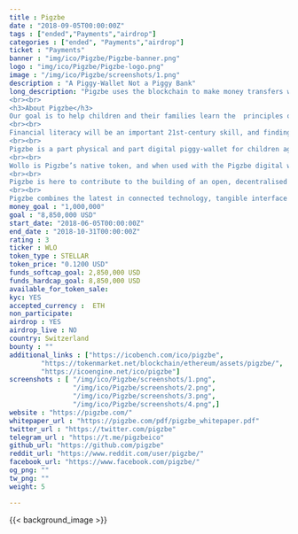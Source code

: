 ```yaml
---
title : Pigzbe
date : "2018-09-05T00:00:00Z"
tags : ["ended","Payments","airdrop"]
categories : ["ended", "Payments","airdrop"]
ticket : "Payments"
banner : "img/ico/Pigzbe/Pigzbe-banner.png"
logo : "img/ico/Pigzbe/Pigzbe-logo.png"
image : "/img/ico/Pigzbe/screenshots/1.png"
description : "A Piggy-Wallet Not a Piggy Bank"
long_description: "Pigzbe uses the blockchain to make money transfers within families borderless, safe, and instant. By unlocking the potential of globalised families as micro-financing networks, Pigzbe teaches children about money in the 21st century.
<br><br>
<h3>About Pigzbe</h3>
Our goal is to help children and their families learn the  principles of 21st century finance through cryptocurrency  savings and hands-on play.  
<br><br>
Financial literacy will be an important 21st-century skill, and finding ways to introduce  earning, saving and managing money principles at a young age will help children  begin to develop these necessary skills. 
<br><br>
Pigzbe is a part physical and part digital piggy-wallet for children aged 6 and up,  powered by Wollo, your child’s first cryptocurrency. Think of Pigzbe as a friendly,  tangible financial assistant that will teach children the principles of modern money in  an exciting and safe system that harnesses children's natural drive to learn through  self-correcting, practical experimentation. 
<br><br>
Wollo is Pigzbe’s native token, and when used with the Pigzbe digital wallet and  physical device, provides an effective, age-appropriate learning experience for  children, while enabling families to come together as microfinancing networks. 
<br><br>
Pigzbe is here to contribute to the building of an open, decentralised world where  financial education is accessible to anyone, anywhere. Our goal is to accelerate the  uptake of cryptocurrencies globally with a token, and a product, designed to  empower the young and young at heart. 
<br><br>
Pigzbe combines the latest in connected technology, tangible interface design, and  blockchain technology to reach an underbanked generation of children and families  by ushering in a new piggy-banking paradigm powered by their children’s first  cryptocurrency and hardware wallet. We call it a piggy-wallet!"
money_goal : "1,000,000"
goal : "8,850,000 USD"
start_date: "2018-06-05T00:00:00Z"
end_date : "2018-10-31T00:00:00Z"
rating : 3
ticker : WLO
token_type : STELLAR
token_price: "0.1200 USD"
funds_softcap_goal: 2,850,000 USD
funds_hardcap_goal: 8,850,000 USD
available_for_token_sale: 
kyc: YES
accepted_currency :  ETH
non_participate: 
airdrop : YES
airdrop_live : NO
country: Switzerland
bounty : ""
additional_links : ["https://icobench.com/ico/pigzbe",
        "https://tokenmarket.net/blockchain/ethereum/assets/pigzbe/",
        "https://icoengine.net/ico/pigzbe"]
screenshots : [ "/img/ico/Pigzbe/screenshots/1.png",
                "/img/ico/Pigzbe/screenshots/2.png",
                "/img/ico/Pigzbe/screenshots/3.png",
                "/img/ico/Pigzbe/screenshots/4.png",]
website : "https://pigzbe.com/"
whitepaper_url : "https://pigzbe.com/pdf/pigzbe_whitepaper.pdf"
twitter_url : "https://twitter.com/pigzbe"
telegram_url : "https://t.me/pigzbeico"
github_url: "https://github.com/pigzbe"
reddit_url: "https://www.reddit.com/user/pigzbe/"
facebook_url: "https://www.facebook.com/pigzbe/"
og_png: ""
tw_png: ""
weight: 5

---
```



{{< background_image >}}
